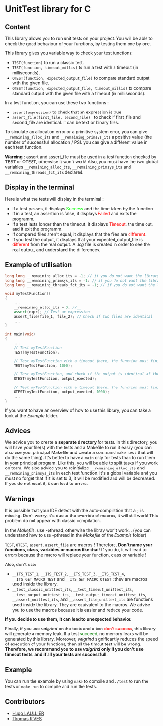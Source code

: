 # UnitTest library for C

## Content
This library allows you to run unit tests on your project. You will be able to check the good behaviour of your functions, by testing them one by one.

This library gives you variable way to check your test functions:
- `TEST(function)` to run a classic test.
- `TEST(function, timeout_millis)` to run a test with a timeout (in milliseconds).
- `OTEST(function, expected_output_file)` to compare standard output with the given file.
- `OTEST(function, expected_output_file, timeout_millis)` to compare standard output with the given file with a timeout (in milliseconds).

In a test function, you can use these two functions :
- `assert(expression)` to check that an expression is true
- `assert_file(first_file, second_file) ` to check if first_file and second_file are identical. It can be text or binary files.

To simulate an allocation error or a primitive system error, you can give `__remaining_alloc_its` and `__remaining_primsys_its` a positive value (the number of successfull allocation / PS). you can give a différent value in each test function.

**Warning** : assert and assert_file must be used in a test function checked by TEST or OTEST, otherwise it won't work! Also, you must have the two global variables `__remaining_alloc_its`, `__remaining_primsys_its` and `__remaining_threads_fct_its` declared.

## Display in the terminal
Here is what the tests will display in the terminal :
- If a test passes, it displays <span style="color: rgb(0,255,0)">Success</span> and the time taken by the function
- If in a test, an assertion is false, it displays <span style="color: rgb(255,0 ,0)">Failed</span> and exits the programm.
- If a test lasts longer than the timeout, it displays <span style="color: rgb(255,0 ,0)">Timeout</span>, the time out, and it exit the programm.
- If compared files aren't equal, it displays that the files are <span style="color: rgb(255,0 ,0)">different</span>.
- If you test the output, it displays that your expected_output_file is <span style="color: rgb(255,0 ,0)">different</span> from the real output. A *.log* file is created in order to see the real output, and understand the differences.


## Example of utilisation

```cpp
long long __remaining_alloc_its = -1; // if you do not want the library to make your allocation fail
long long __remaining_primsys_its = -1: // if you do not want the library to make your primitive system fail
long long __remaining_threads_fct_its = -1; // if you do not want the library to maye your threads function fail

void myTestFunction()
{
    ...
	__remaining_alloc_its = 3; //__
    assert(expr); // Test an expression
    assert_file(file_1, file_2); // Check if two files are identical
    ...
}

int main(void)
{
    ...
    // Test myTestFunction
    TEST(myTestFunction);

    // Test myTestFunction with a timeout (here, the function must finish in 1 second maximum)
    TEST(myTestFunction, 1000);

    // Test myTestFunction, and check if the output is identical of the output_expected file
    OTEST(myTestFunction, output_exected);

    // Test myTestFunction with a timeout (here, the function must finish in 1 second maximum), and check if the output is identical of the output_expected file
    OTEST(myTestFunction, output_exected, 1000);
    ...
}
```
If you want to have an overview of how to use this library, you can take a look at the *Example* folder.

## Advices

We advice you to create a **separate directory** for tests. In this directory, you will have your file(s) with the tests and a Makefile to run it easily (you can also use your principal Makefile and create a command `make test` that will do the same thing). It's better to have a `main` only for tests than to run them in your principal program. Like this, you will be able to split tasks if you work on team.
We also advice you to reinitialize `__remaining_alloc_its` and `__remaining_primsys_its` in each test function. It's a global variable and you must no forget that if it is set to 3, it will be modified and will be decreased. If you do not reset it, it can lead to errors.

## Warnings

It is possible that your IDE detect with the auto-compilation that a `;` is missing. Don't worry, it's due to the override of macros, it will still work! This problem do not appear with classic compilation.

In the *Makefile*, use -pthread, otherwise the libray won't work... (you can understand how to use -pthread in the *Makefile* of the *Example* folder)

`TEST`, `OTEST`, `assert`, `assert_file` are macros ! Therefore, **Don't name your functions, class, variables or macros like that!** If you do, it will lead to errors because the macro will replace your function, class or variable !

Also, don't use:
- `__ITS_TEST_1`, `__ITS_TEST_2`, `__ITS_TEST_3`, `__ITS_TEST_4`, `__ITS_GET_MACRO_TEST` and `__ITS_GET_MACRO_OTEST` : they are macros used inside the library.
- `__test_classic_unittest_its`, `__test_timeout_unittest_its`, `__test_output_unittest_its`, `__test_output_timeout_unittest_its`, `__assert_unittest_its`, and `__assert_file_unittest_its` are functions used inside the library. They are equivalent to the macros. We advise you to use the macros because it is easier and reduce your code.

**If you decide to use them, it can lead to unexpected behavior.**

Finally, if you use *valgrind* on the tests and a test <span style="color: red">don't success</span>, this library will generate a memory leak. If a test <span style="color: green">succeed</span>, no memory leaks will be generated by this library. Moreover, *valgrind* significantly reduces the speed of execution of your functions, then all the timout test will be wrong. **Therefore, we recommand you to use *valgrind* only if you don't use timeout tests, and if all your tests are successfull**.

## Example
You can run the example by using `make` to compile and `./test` to run the tests or `make run` to compile and run the tests.

## Contributors
- [Hugo LAULLIER](https://github.com/HugoLaullier)
- [Thomas RIVES](https://github.com/ThomasRives)
